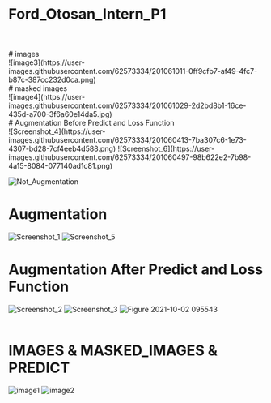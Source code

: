 # Ford_Otosan_Intern_P1
<br/>
<br/> 
# images <br/>
![image3](https://user-images.githubusercontent.com/62573334/201061011-0ff9cfb7-af49-4fc7-b87c-387cc232d0ca.png)

<br/> 
# masked images <br/>
![image4](https://user-images.githubusercontent.com/62573334/201061029-2d2bd8b1-16ce-435d-a700-3f6a60e14da5.jpg)

<br/> 
# Augmentation Before Predict and Loss Function <br/> 
![Screenshot_4](https://user-images.githubusercontent.com/62573334/201060413-7ba307c6-1e73-4307-bd28-7cf4eeb4d588.png)
![Screenshot_6](https://user-images.githubusercontent.com/62573334/201060497-98b622e2-7b98-4a15-8084-077140ad1c81.png)

![Not_Augmentation](https://user-images.githubusercontent.com/62573334/201060103-62299e3f-c0bb-489a-bc81-8798abedcf79.png)
<br/> 

# Augmentation<br/> 
![Screenshot_1](https://user-images.githubusercontent.com/62573334/201060188-c6da11a1-1b4b-447e-83b0-76f3b3f14000.png)
![Screenshot_5](https://user-images.githubusercontent.com/62573334/201060209-df83e125-5839-46c7-93aa-afd2b76fa269.png)
<br/> 
# Augmentation After Predict and Loss Function <br/> 
![Screenshot_2](https://user-images.githubusercontent.com/62573334/201060579-8c91291d-9107-4520-b7ac-03c02dbb748e.png)
![Screenshot_3](https://user-images.githubusercontent.com/62573334/201060581-07011673-8890-4517-a8e0-fbb512b2a86a.png)
![Figure 2021-10-02 095543](https://user-images.githubusercontent.com/62573334/201060629-74e59148-171e-4db5-9f0a-6cadc552e02c.png)
<br/> 
<br/> 


# IMAGES & MASKED_IMAGES & PREDICT 
![image1](https://user-images.githubusercontent.com/62573334/201059230-c06dc347-013c-4e91-945c-38d094e6f57c.png)
![image2](https://user-images.githubusercontent.com/62573334/201059453-a786c80c-d24a-435c-a151-a96ed7836d63.png)
